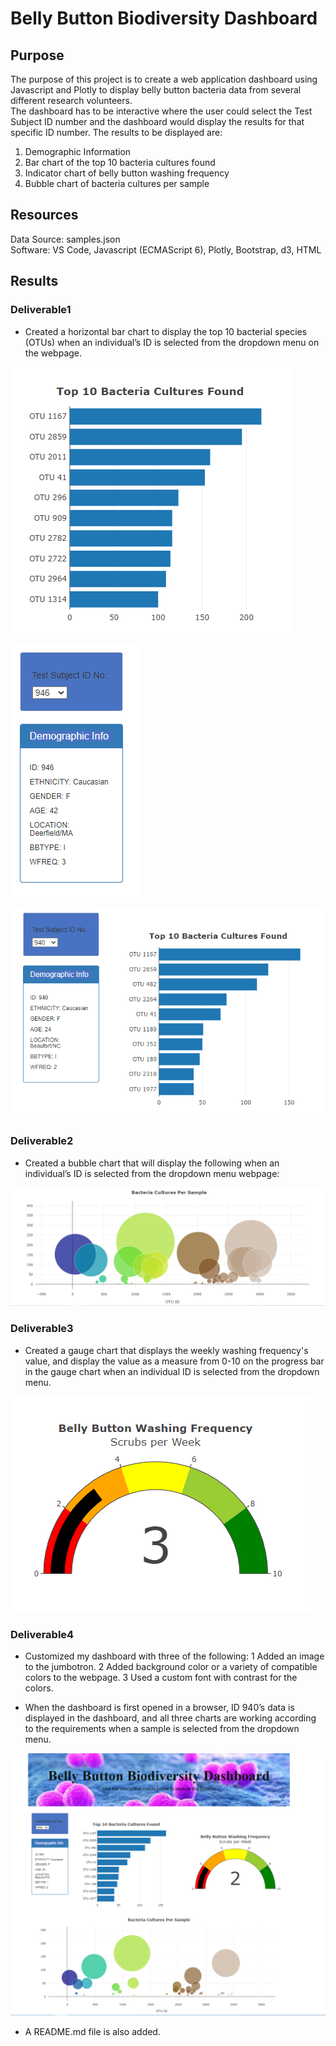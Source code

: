 # Belly Button Biodiversity Dashboard

## Purpose
The purpose of this project is to create a web application dashboard using Javascript and Plotly to display belly button bacteria data from several different research volunteers.  
The dashboard has to be interactive where the user could select the Test Subject ID number and the dashboard would display the results for that specific ID number. 
 The results to be displayed are:

1. Demographic Information
2. Bar chart of the top 10 bacteria cultures found
3. Indicator chart of belly button washing frequency
4. Bubble chart of bacteria cultures per sample

## Resources
Data Source: samples.json </br>
Software: VS Code, Javascript (ECMAScript 6), Plotly, Bootstrap, d3, HTML

## Results

### Deliverable1

* Created a horizontal bar chart to display the top 10 bacterial species (OTUs) when an individual’s ID is selected from the dropdown menu on the webpage.

![barchart.PNG](https://github.com/Praveeja-Sasidharan-Suni/BellyButton-Biodiversity/blob/main/images/barchart.PNG?raw=true)

![test-sub-id-select.PNG](https://github.com/Praveeja-Sasidharan-Suni/BellyButton-Biodiversity/blob/main/images/test-sub-id-select.PNG?raw=true)

![d1final.PNG](https://github.com/Praveeja-Sasidharan-Suni/BellyButton-Biodiversity/blob/main/images/d1final.PNG?raw=true)


### Deliverable2

* Created a bubble chart that will display the following when an individual’s ID is selected from the dropdown menu webpage:


![bubble-chart.PNG](https://github.com/Praveeja-Sasidharan-Suni/BellyButton-Biodiversity/blob/main/images/bubble-chart.PNG?raw=true)

### Deliverable3

* Created a gauge chart that displays the weekly washing frequency's value, and display the value as a measure from 0-10 on the progress bar in the gauge chart when an individual ID is selected from the dropdown menu.

![guagechart.PNG](https://github.com/Praveeja-Sasidharan-Suni/BellyButton-Biodiversity/blob/main/images/guagechart.PNG?raw=true)

### Deliverable4

* Customized my dashboard with three of the following:
1 Added an image to the jumbotron.
2 Added background color or a variety of compatible colors to the webpage.
3 Used a custom font with contrast for the colors.

* When the dashboard is first opened in a browser, ID 940’s data is displayed in the dashboard, and all three charts are working according to the requirements when a sample 
is selected from the dropdown menu.

![page-updated.PNG](https://github.com/Praveeja-Sasidharan-Suni/BellyButton-Biodiversity/blob/main/images/page-updated.PNG?raw=true)

* A README.md file is also added.


